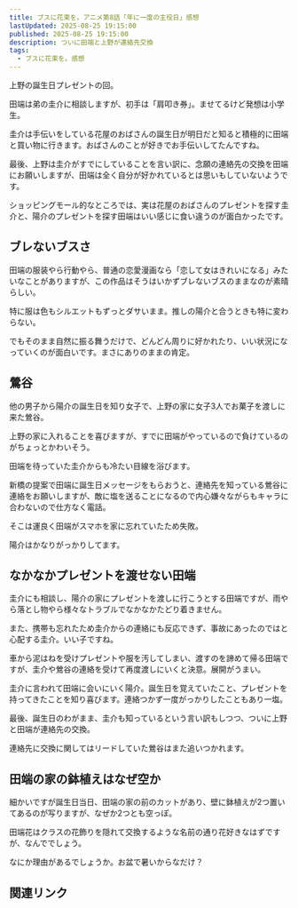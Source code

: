 ```yaml
---
title: ブスに花束を。アニメ第8話「年に一度の主役日」感想
lastUpdated: 2025-08-25 19:15:00
published: 2025-08-25 19:15:00
description: ついに田端と上野が連絡先交換
tags:
  - ブスに花束を。感想
---
```

上野の誕生日プレゼントの回。

田端は弟の圭介に相談しますが、初手は「肩叩き券」。ませてるけど発想は小学生。

圭介は手伝いをしている花屋のおばさんの誕生日が明日だと知ると積極的に田端と買い物に行きます。おばさんのことが好きでお手伝いしてたんですね。

最後、上野は圭介がすでにしていることを言い訳に、念願の連絡先の交換を田端にお願いしますが、田端は全く自分が好かれているとは思いもしていないようです。

ショッピングモール的なところでは、実は花屋のおばさんのプレゼントを探す圭介と、陽介のプレゼントを探す田端はいい感じに食い違うのが面白かったです。


## ブレないブスさ

田端の服装やら行動やら、普通の恋愛漫画なら「恋して女はきれいになる」みたいなことがありますが、この作品はそうはいかずブレないブスのままなのが素晴らしい。

特に服は色もシルエットもずっとダサいまま。推しの陽介と合うときも特に変わらない。

でもそのまま自然に振る舞うだけで、どんどん周りに好かれたり、いい状況になっていくのが面白いです。まさにありのままの肯定。

## 鶯谷

他の男子から陽介の誕生日を知り女子で、上野の家に女子3人でお菓子を渡しに来た鶯谷。

上野の家に入れることを喜びますが、すでに田端がやっているので負けているのがちょっとかわいそう。

田端を待っていた圭介からも冷たい目線を浴びます。

新橋の提案で田端に誕生日メッセージをもらおうと、連絡先を知っている鶯谷に連絡をお願いしますが、敵に塩を送ることになるので内心嫌々ながらもキャラに合わないので仕方なく電話。

そこは運良く田端がスマホを家に忘れていたため失敗。

陽介はかなりがっかりしてます。

## なかなかプレゼントを渡せない田端

圭介にも相談し、陽介の家にプレゼントを渡しに行こうとする田端ですが、雨やら落とし物やら様々なトラブルでなかなかたどり着きません。

また、携帯も忘れたため圭介からの連絡にも反応できず、事故にあったのではと心配する圭介。いい子ですね。

車から泥はねを受けプレゼントや服を汚してしまい、渡すのを諦めて帰る田端ですが、圭介や鶯谷の連絡を受けて再度渡しにいくと決意。展開がうまい。

圭介に言われて田端に会いにいく陽介。誕生日を覚えていたこと、プレゼントを持ってきたことを知り喜びます。連絡つかず一度がっかりしたこともあり一塩。

最後、誕生日のわがまま、圭介も知っているという言い訳もしつつ、ついに上野と田端が連絡先の交換。

連絡先に交換に関してはリードしていた鶯谷はまた追いつかれます。

## 田端の家の鉢植えはなぜ空か

細かいですが誕生日当日、田端の家の前のカットがあり、壁に鉢植えが2つ置いてあるのが写りますが、なぜか2つとも空っぽ。

田端花はクラスの花飾りを隠れて交換するような名前の通り花好きなはずですが、なんででしょう。

なにか理由があるでしょうか。お盆で暑いからなだけ？

## 関連リンク
<!--@include: ../parts/busunihanatabawo-link.md-->

